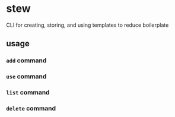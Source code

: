 # stew
CLI for creating, storing, and using templates to reduce boilerplate

## usage

### `add` command

### `use` command

### `list` command

### `delete` command
